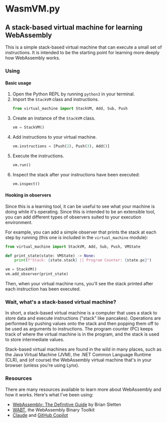 # WasmVM.py
## A stack-based virtual machine for learning WebAssembly

This is a simple stack-based virtual machine that can execute a small set of instructions. It is intended to be the starting point for learning more deeply how WebAssembly works.

### Using

#### Basic usage

1. Open the Python REPL by running `python3` in your terminal.
1. Import the `StackVM` class and instructions. 
    ```python
    from virtual_machine import StackVM, Add, Sub, Push
    ```
1. Create an instance of the `StackVM` class.
    ```python
    vm = StackVM()
    ```
1. Add instructions to your virtual machine.
    ```python
    vm.instructions = [Push(2), Push(3), Add()]
    ```
1. Execute the instructions.
    ```python
    vm.run()
    ```
1. Inspect the stack after your instructions have been executed: 
    ```python
    vm.inspect()
    ```

#### Hooking in observers

Since this is a learning tool, it can be useful to see what
your machine is doing while it's operating. Since this is
intended to be an extensible tool, you can add different 
types of observers suited to your execution environment.

For example, you can add a simple observer that prints the
stack at each step by running (this one is included in the `virtual_machine` module):

```python
from virtual_machine import StackVM, Add, Sub, Push, VMState

def print_state(state: VMState) -> None:
    print(f"Stack: {state.stack} || Program Counter: {state.pc}")

vm = StackVM()
vm.add_observer(print_state)
```

Then, when your virtual machine runs, you'll see the stack
printed after each instruction has been executed.

### Wait, what's a stack-based virtual machine?

In short, a stack-based virtual machine is a computer that
uses a stack to store data and execute instructions ("stack" like pancakes). Operations are performed by pushing values onto the stack and then popping them off to be used as arguments to instructions. The program counter (PC) keeps track of where the virtual machine is in the program, and the stack is used to store intermediate values.

Stack-based virtual machines are found in the wild in many places, such as the Java Virtual Machine (JVM), the .NET Common Language Runtime (CLR), and (of course) the WebAssembly virtual machine that's in your browser (unless you're using Lynx).

### Resources

There are many resources available to learn more about WebAssembly and how it works. Here's what I've been using:

- [WebAssembly: The Definitive Guide](https://www.oreilly.com/library/view/webassembly-the-definitive/9781492089834/) by Brian Sletten
- [WABT](https://github.com/WebAssembly/wabt), the WebAssembly Binary Toolkit
- [Claude](https://claude.ai) and [GitHub Copilot](https://github.com/features/copilot)
